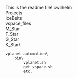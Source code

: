 This is the readme file!
cwilhelm\
    Projects\
            IceBelts\
                vspace_files\
                    M_Star\
                    F_Star\
                    G_Star\
                    K_Star\

    vplanet-automation\
        bin\
            vplanet.sh
            get_vspace.sh
            etc.
